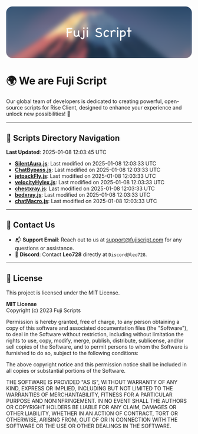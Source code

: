 ![Banner](.github/b.webp)

# 🌍 **We are Fuji Script**

Our global team of developers is dedicated to creating powerful, open-source scripts for Rise Client, designed to enhance your experience and unlock new possibilities! 🌟

---
<!-- SCRIPTS_NAVIGATION_START -->
## 📂 **Scripts Directory Navigation**

**Last Updated**: 2025-01-08 12:03:45 UTC

- **[SilentAura.js](scripts/SilentAura.js)**: Last modified on 2025-01-08 12:03:33 UTC
- **[ChatBypass.js](scripts/ChatBypass.js)**: Last modified on 2025-01-08 12:03:33 UTC
- **[jetpackFly.js](scripts/jetpackFly.js)**: Last modified on 2025-01-08 12:03:33 UTC
- **[velocityHylex.js](scripts/velocityHylex.js)**: Last modified on 2025-01-08 12:03:33 UTC
- **[chestxray.js](scripts/chestxray.js)**: Last modified on 2025-01-08 12:03:33 UTC
- **[bedxray.js](scripts/bedxray.js)**: Last modified on 2025-01-08 12:03:33 UTC
- **[chatMacro.js](scripts/chatMacro.js)**: Last modified on 2025-01-08 12:03:33 UTC

<!-- SCRIPTS_NAVIGATION_END -->

---

## 💬 **Contact Us**  
- 📬 **Support Email**: Reach out to us at [support@fujiscript.com](mailto:support@fujiscript.com) for any questions or assistance.  
- 💬 **Discord**: Contact **Leo728** directly at `Discord@leo728`.

---

## 📜 **License**

This project is licensed under the MIT License.  

**MIT License**  
Copyright (c) 2023 Fuji Scripts  

Permission is hereby granted, free of charge, to any person obtaining a copy of this software and associated documentation files (the "Software"), to deal in the Software without restriction, including without limitation the rights to use, copy, modify, merge, publish, distribute, sublicense, and/or sell copies of the Software, and to permit persons to whom the Software is furnished to do so, subject to the following conditions:  

The above copyright notice and this permission notice shall be included in all copies or substantial portions of the Software.  

THE SOFTWARE IS PROVIDED "AS IS", WITHOUT WARRANTY OF ANY KIND, EXPRESS OR IMPLIED, INCLUDING BUT NOT LIMITED TO THE WARRANTIES OF MERCHANTABILITY, FITNESS FOR A PARTICULAR PURPOSE AND NONINFRINGEMENT. IN NO EVENT SHALL THE AUTHORS OR COPYRIGHT HOLDERS BE LIABLE FOR ANY CLAIM, DAMAGES OR OTHER LIABILITY, WHETHER IN AN ACTION OF CONTRACT, TORT OR OTHERWISE, ARISING FROM, OUT OF OR IN CONNECTION WITH THE SOFTWARE OR THE USE OR OTHER DEALINGS IN THE SOFTWARE.  
